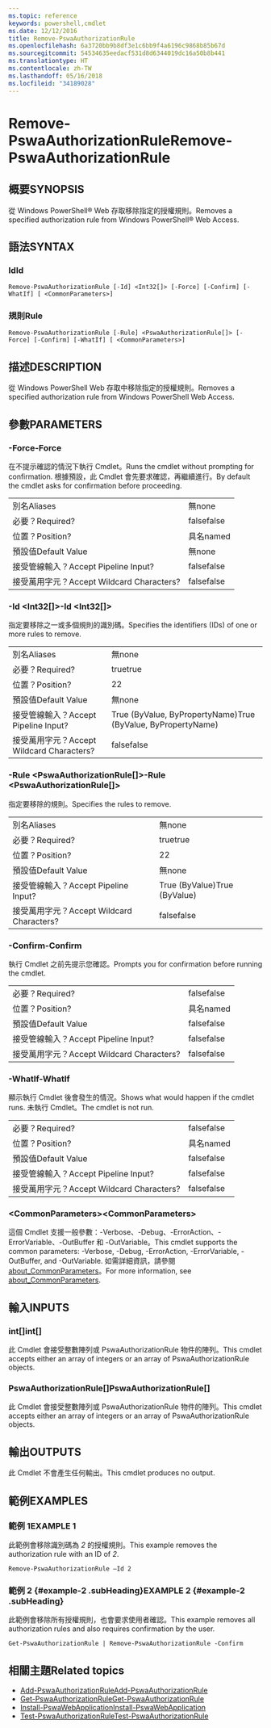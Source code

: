 ```yaml
---
ms.topic: reference
keywords: powershell,cmdlet
ms.date: 12/12/2016
title: Remove-PswaAuthorizationRule
ms.openlocfilehash: 6a3720bb9b8df3e1c6bb9f4a6196c9868b85b67d
ms.sourcegitcommit: 54534635eedacf531d8d6344019dc16a50b8b441
ms.translationtype: HT
ms.contentlocale: zh-TW
ms.lasthandoff: 05/16/2018
ms.locfileid: "34189028"
---
```

# <a name="remove-pswaauthorizationrule"></a><span data-ttu-id="cc367-103">Remove-PswaAuthorizationRule</span><span class="sxs-lookup"><span data-stu-id="cc367-103">Remove-PswaAuthorizationRule</span></span>

## <a name="synopsis"></a><span data-ttu-id="cc367-104">概要</span><span class="sxs-lookup"><span data-stu-id="cc367-104">SYNOPSIS</span></span>

<span data-ttu-id="cc367-105">從 Windows PowerShell® Web 存取移除指定的授權規則。</span><span class="sxs-lookup"><span data-stu-id="cc367-105">Removes a specified authorization rule from Windows PowerShell® Web Access.</span></span>

## <a name="syntax"></a><span data-ttu-id="cc367-106">語法</span><span class="sxs-lookup"><span data-stu-id="cc367-106">SYNTAX</span></span>

### <a name="id"></a><span data-ttu-id="cc367-107">Id</span><span class="sxs-lookup"><span data-stu-id="cc367-107">Id</span></span>
```
Remove-PswaAuthorizationRule [-Id] <Int32[]> [-Force] [-Confirm] [-WhatIf] [ <CommonParameters>]
```

### <a name="rule"></a><span data-ttu-id="cc367-108">規則</span><span class="sxs-lookup"><span data-stu-id="cc367-108">Rule</span></span>
```
Remove-PswaAuthorizationRule [-Rule] <PswaAuthorizationRule[]> [-Force] [-Confirm] [-WhatIf] [ <CommonParameters>]
```

## <a name="description"></a><span data-ttu-id="cc367-109">描述</span><span class="sxs-lookup"><span data-stu-id="cc367-109">DESCRIPTION</span></span>

<span data-ttu-id="cc367-110">從 Windows PowerShell Web 存取中移除指定的授權規則。</span><span class="sxs-lookup"><span data-stu-id="cc367-110">Removes a specified authorization rule from Windows PowerShell Web Access.</span></span>

## <a name="parameters"></a><span data-ttu-id="cc367-111">參數</span><span class="sxs-lookup"><span data-stu-id="cc367-111">PARAMETERS</span></span>

### <a name="-force"></a><span data-ttu-id="cc367-112">-Force</span><span class="sxs-lookup"><span data-stu-id="cc367-112">-Force</span></span>

<span data-ttu-id="cc367-113">在不提示確認的情況下執行 Cmdlet。</span><span class="sxs-lookup"><span data-stu-id="cc367-113">Runs the cmdlet without prompting for confirmation.</span></span> <span data-ttu-id="cc367-114">根據預設，此 Cmdlet 會先要求確認，再繼續進行。</span><span class="sxs-lookup"><span data-stu-id="cc367-114">By default the cmdlet asks for confirmation before proceeding.</span></span>

|||
|-|-|
| <span data-ttu-id="cc367-115">別名</span><span class="sxs-lookup"><span data-stu-id="cc367-115">Aliases</span></span>                              | <span data-ttu-id="cc367-116">無</span><span class="sxs-lookup"><span data-stu-id="cc367-116">none</span></span>                                 |
| <span data-ttu-id="cc367-117">必要？</span><span class="sxs-lookup"><span data-stu-id="cc367-117">Required?</span></span>                            | <span data-ttu-id="cc367-118">false</span><span class="sxs-lookup"><span data-stu-id="cc367-118">false</span></span>                                |
| <span data-ttu-id="cc367-119">位置？</span><span class="sxs-lookup"><span data-stu-id="cc367-119">Position?</span></span>                            | <span data-ttu-id="cc367-120">具名</span><span class="sxs-lookup"><span data-stu-id="cc367-120">named</span></span>                                |
| <span data-ttu-id="cc367-121">預設值</span><span class="sxs-lookup"><span data-stu-id="cc367-121">Default Value</span></span>                        | <span data-ttu-id="cc367-122">無</span><span class="sxs-lookup"><span data-stu-id="cc367-122">none</span></span>                                 |
| <span data-ttu-id="cc367-123">接受管線輸入？</span><span class="sxs-lookup"><span data-stu-id="cc367-123">Accept Pipeline Input?</span></span>               | <span data-ttu-id="cc367-124">false</span><span class="sxs-lookup"><span data-stu-id="cc367-124">false</span></span>                                |
| <span data-ttu-id="cc367-125">接受萬用字元？</span><span class="sxs-lookup"><span data-stu-id="cc367-125">Accept Wildcard Characters?</span></span>          | <span data-ttu-id="cc367-126">false</span><span class="sxs-lookup"><span data-stu-id="cc367-126">false</span></span>                                |

### <a name="-id-ltint32gt"></a><span data-ttu-id="cc367-127">-Id &lt;Int32\[\]&gt;</span><span class="sxs-lookup"><span data-stu-id="cc367-127">-Id &lt;Int32\[\]&gt;</span></span>

<span data-ttu-id="cc367-128">指定要移除之一或多個規則的識別碼。</span><span class="sxs-lookup"><span data-stu-id="cc367-128">Specifies the identifiers (IDs) of one or more rules to remove.</span></span>

|||
|-|-|
| <span data-ttu-id="cc367-129">別名</span><span class="sxs-lookup"><span data-stu-id="cc367-129">Aliases</span></span>                              | <span data-ttu-id="cc367-130">無</span><span class="sxs-lookup"><span data-stu-id="cc367-130">none</span></span>                                 |
| <span data-ttu-id="cc367-131">必要？</span><span class="sxs-lookup"><span data-stu-id="cc367-131">Required?</span></span>                            | <span data-ttu-id="cc367-132">true</span><span class="sxs-lookup"><span data-stu-id="cc367-132">true</span></span>                                 |
| <span data-ttu-id="cc367-133">位置？</span><span class="sxs-lookup"><span data-stu-id="cc367-133">Position?</span></span>                            | <span data-ttu-id="cc367-134">2</span><span class="sxs-lookup"><span data-stu-id="cc367-134">2</span></span>                                    |
| <span data-ttu-id="cc367-135">預設值</span><span class="sxs-lookup"><span data-stu-id="cc367-135">Default Value</span></span>                        | <span data-ttu-id="cc367-136">無</span><span class="sxs-lookup"><span data-stu-id="cc367-136">none</span></span>                                 |
| <span data-ttu-id="cc367-137">接受管線輸入？</span><span class="sxs-lookup"><span data-stu-id="cc367-137">Accept Pipeline Input?</span></span>               | <span data-ttu-id="cc367-138">True (ByValue, ByPropertyName)</span><span class="sxs-lookup"><span data-stu-id="cc367-138">True (ByValue, ByPropertyName)</span></span>       |
| <span data-ttu-id="cc367-139">接受萬用字元？</span><span class="sxs-lookup"><span data-stu-id="cc367-139">Accept Wildcard Characters?</span></span>          | <span data-ttu-id="cc367-140">false</span><span class="sxs-lookup"><span data-stu-id="cc367-140">false</span></span>                                |

### <a name="-rule-ltpswaauthorizationrulegt"></a><span data-ttu-id="cc367-141">-Rule &lt;PswaAuthorizationRule\[\]&gt;</span><span class="sxs-lookup"><span data-stu-id="cc367-141">-Rule &lt;PswaAuthorizationRule\[\]&gt;</span></span>

<span data-ttu-id="cc367-142">指定要移除的規則。</span><span class="sxs-lookup"><span data-stu-id="cc367-142">Specifies the rules to remove.</span></span>

|||
|-|-|
| <span data-ttu-id="cc367-143">別名</span><span class="sxs-lookup"><span data-stu-id="cc367-143">Aliases</span></span>                              | <span data-ttu-id="cc367-144">無</span><span class="sxs-lookup"><span data-stu-id="cc367-144">none</span></span>                                 |
| <span data-ttu-id="cc367-145">必要？</span><span class="sxs-lookup"><span data-stu-id="cc367-145">Required?</span></span>                            | <span data-ttu-id="cc367-146">true</span><span class="sxs-lookup"><span data-stu-id="cc367-146">true</span></span>                                 |
| <span data-ttu-id="cc367-147">位置？</span><span class="sxs-lookup"><span data-stu-id="cc367-147">Position?</span></span>                            | <span data-ttu-id="cc367-148">2</span><span class="sxs-lookup"><span data-stu-id="cc367-148">2</span></span>                                    |
| <span data-ttu-id="cc367-149">預設值</span><span class="sxs-lookup"><span data-stu-id="cc367-149">Default Value</span></span>                        | <span data-ttu-id="cc367-150">無</span><span class="sxs-lookup"><span data-stu-id="cc367-150">none</span></span>                                 |
| <span data-ttu-id="cc367-151">接受管線輸入？</span><span class="sxs-lookup"><span data-stu-id="cc367-151">Accept Pipeline Input?</span></span>               | <span data-ttu-id="cc367-152">True (ByValue)</span><span class="sxs-lookup"><span data-stu-id="cc367-152">True (ByValue)</span></span>                       |
| <span data-ttu-id="cc367-153">接受萬用字元？</span><span class="sxs-lookup"><span data-stu-id="cc367-153">Accept Wildcard Characters?</span></span>          | <span data-ttu-id="cc367-154">false</span><span class="sxs-lookup"><span data-stu-id="cc367-154">false</span></span>                                |

### <a name="-confirm"></a><span data-ttu-id="cc367-155">-Confirm</span><span class="sxs-lookup"><span data-stu-id="cc367-155">-Confirm</span></span>

<span data-ttu-id="cc367-156">執行 Cmdlet 之前先提示您確認。</span><span class="sxs-lookup"><span data-stu-id="cc367-156">Prompts you for confirmation before running the cmdlet.</span></span>

|||
|-|-|
| <span data-ttu-id="cc367-157">必要？</span><span class="sxs-lookup"><span data-stu-id="cc367-157">Required?</span></span>                            | <span data-ttu-id="cc367-158">false</span><span class="sxs-lookup"><span data-stu-id="cc367-158">false</span></span>                                |
| <span data-ttu-id="cc367-159">位置？</span><span class="sxs-lookup"><span data-stu-id="cc367-159">Position?</span></span>                            | <span data-ttu-id="cc367-160">具名</span><span class="sxs-lookup"><span data-stu-id="cc367-160">named</span></span>                                |
| <span data-ttu-id="cc367-161">預設值</span><span class="sxs-lookup"><span data-stu-id="cc367-161">Default Value</span></span>                        | <span data-ttu-id="cc367-162">false</span><span class="sxs-lookup"><span data-stu-id="cc367-162">false</span></span>                                |
| <span data-ttu-id="cc367-163">接受管線輸入？</span><span class="sxs-lookup"><span data-stu-id="cc367-163">Accept Pipeline Input?</span></span>               | <span data-ttu-id="cc367-164">false</span><span class="sxs-lookup"><span data-stu-id="cc367-164">false</span></span>                                |
| <span data-ttu-id="cc367-165">接受萬用字元？</span><span class="sxs-lookup"><span data-stu-id="cc367-165">Accept Wildcard Characters?</span></span>          | <span data-ttu-id="cc367-166">false</span><span class="sxs-lookup"><span data-stu-id="cc367-166">false</span></span>                                |

### <a name="-whatif"></a><span data-ttu-id="cc367-167">-WhatIf</span><span class="sxs-lookup"><span data-stu-id="cc367-167">-WhatIf</span></span>

<span data-ttu-id="cc367-168">顯示執行 Cmdlet 後會發生的情況。</span><span class="sxs-lookup"><span data-stu-id="cc367-168">Shows what would happen if the cmdlet runs.</span></span> <span data-ttu-id="cc367-169">未執行 Cmdlet。</span><span class="sxs-lookup"><span data-stu-id="cc367-169">The cmdlet is not run.</span></span>

|||
|-|-|
| <span data-ttu-id="cc367-170">必要？</span><span class="sxs-lookup"><span data-stu-id="cc367-170">Required?</span></span>                            | <span data-ttu-id="cc367-171">false</span><span class="sxs-lookup"><span data-stu-id="cc367-171">false</span></span>                                |
| <span data-ttu-id="cc367-172">位置？</span><span class="sxs-lookup"><span data-stu-id="cc367-172">Position?</span></span>                            | <span data-ttu-id="cc367-173">具名</span><span class="sxs-lookup"><span data-stu-id="cc367-173">named</span></span>                                |
| <span data-ttu-id="cc367-174">預設值</span><span class="sxs-lookup"><span data-stu-id="cc367-174">Default Value</span></span>                        | <span data-ttu-id="cc367-175">false</span><span class="sxs-lookup"><span data-stu-id="cc367-175">false</span></span>                                |
| <span data-ttu-id="cc367-176">接受管線輸入？</span><span class="sxs-lookup"><span data-stu-id="cc367-176">Accept Pipeline Input?</span></span>               | <span data-ttu-id="cc367-177">false</span><span class="sxs-lookup"><span data-stu-id="cc367-177">false</span></span>                                |
| <span data-ttu-id="cc367-178">接受萬用字元？</span><span class="sxs-lookup"><span data-stu-id="cc367-178">Accept Wildcard Characters?</span></span>          | <span data-ttu-id="cc367-179">false</span><span class="sxs-lookup"><span data-stu-id="cc367-179">false</span></span>                                |

### <a name="ltcommonparametersgt"></a><span data-ttu-id="cc367-180">&lt;CommonParameters&gt;</span><span class="sxs-lookup"><span data-stu-id="cc367-180">&lt;CommonParameters&gt;</span></span>

<span data-ttu-id="cc367-181">這個 Cmdlet 支援一般參數：-Verbose、-Debug、-ErrorAction、-ErrorVariable、-OutBuffer 和 -OutVariable。</span><span class="sxs-lookup"><span data-stu-id="cc367-181">This cmdlet supports the common parameters: -Verbose, -Debug, -ErrorAction, -ErrorVariable, -OutBuffer, and -OutVariable.</span></span>
<span data-ttu-id="cc367-182">如需詳細資訊，請參閱 [about_CommonParameters](http://go.microsoft.com/fwlink/p/?LinkID=113216)。</span><span class="sxs-lookup"><span data-stu-id="cc367-182">For more information, see [about_CommonParameters](http://go.microsoft.com/fwlink/p/?LinkID=113216).</span></span>

## <a name="inputs"></a><span data-ttu-id="cc367-183">輸入</span><span class="sxs-lookup"><span data-stu-id="cc367-183">INPUTS</span></span>

### <a name="int"></a><span data-ttu-id="cc367-184">int\[\]</span><span class="sxs-lookup"><span data-stu-id="cc367-184">int\[\]</span></span>

<span data-ttu-id="cc367-185">此 Cmdlet 會接受整數陣列或 PswaAuthorizationRule 物件的陣列。</span><span class="sxs-lookup"><span data-stu-id="cc367-185">This cmdlet accepts either an array of integers or an array of PswaAuthorizationRule objects.</span></span>

### <a name="pswaauthorizationrule"></a><span data-ttu-id="cc367-186">PswaAuthorizationRule\[\]</span><span class="sxs-lookup"><span data-stu-id="cc367-186">PswaAuthorizationRule\[\]</span></span>

<span data-ttu-id="cc367-187">此 Cmdlet 會接受整數陣列或 PswaAuthorizationRule 物件的陣列。</span><span class="sxs-lookup"><span data-stu-id="cc367-187">This cmdlet accepts either an array of integers or an array of PswaAuthorizationRule objects.</span></span>

## <a name="outputs"></a><span data-ttu-id="cc367-188">輸出</span><span class="sxs-lookup"><span data-stu-id="cc367-188">OUTPUTS</span></span>

<span data-ttu-id="cc367-189">此 Cmdlet 不會產生任何輸出。</span><span class="sxs-lookup"><span data-stu-id="cc367-189">This cmdlet produces no output.</span></span>

## <a name="examples"></a><span data-ttu-id="cc367-190">範例</span><span class="sxs-lookup"><span data-stu-id="cc367-190">EXAMPLES</span></span>

### <a name="example-1"></a><span data-ttu-id="cc367-191">範例 1</span><span class="sxs-lookup"><span data-stu-id="cc367-191">EXAMPLE 1</span></span>

<span data-ttu-id="cc367-192">此範例會移除識別碼為 *2* 的授權規則。</span><span class="sxs-lookup"><span data-stu-id="cc367-192">This example removes the authorization rule with an ID of *2*.</span></span>

```
Remove-PswaAuthorizationRule –Id 2
```

### <a name="example-2-example-2-subheading"></a><span data-ttu-id="cc367-193">範例 2 {#example-2 .subHeading}</span><span class="sxs-lookup"><span data-stu-id="cc367-193">EXAMPLE 2 {#example-2 .subHeading}</span></span>

<span data-ttu-id="cc367-194">此範例會移除所有授權規則，也會要求使用者確認。</span><span class="sxs-lookup"><span data-stu-id="cc367-194">This example removes all authorization rules and also requires confirmation by the user.</span></span>

```
Get-PswaAuthorizationRule | Remove-PswaAuthorizationRule -Confirm
```

## <a name="related-topics"></a><span data-ttu-id="cc367-195">相關主題</span><span class="sxs-lookup"><span data-stu-id="cc367-195">Related topics</span></span>

- [<span data-ttu-id="cc367-196">Add-PswaAuthorizationRule</span><span class="sxs-lookup"><span data-stu-id="cc367-196">Add-PswaAuthorizationRule</span></span>](add-pswaauthorizationrule.md)
- [<span data-ttu-id="cc367-197">Get-PswaAuthorizationRule</span><span class="sxs-lookup"><span data-stu-id="cc367-197">Get-PswaAuthorizationRule</span></span>](get-pswaauthorizationrule.md)
- [<span data-ttu-id="cc367-198">Install-PswaWebApplication</span><span class="sxs-lookup"><span data-stu-id="cc367-198">Install-PswaWebApplication</span></span>](install-pswawebapplication.md)
- [<span data-ttu-id="cc367-199">Test-PswaAuthorizationRule</span><span class="sxs-lookup"><span data-stu-id="cc367-199">Test-PswaAuthorizationRule</span></span>](test-pswaauthorizationrule.md)